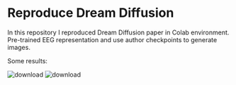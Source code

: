 # Reproduce Dream Diffusion
In this repository I reproduced Dream Diffusion paper in Colab environment. Pre-trained EEG representation and use author checkpoints to generate images.

Some results:

![download](https://github.com/bobergsatoko/reproduce-dream-diffusion/assets/16021447/59a6b9cb-340d-47a3-a30b-dd5ac45e4af7)
![download](https://github.com/bobergsatoko/reproduce-dream-diffusion/assets/16021447/65dfc451-1085-4fbd-a143-eff7a2dfcda3)
